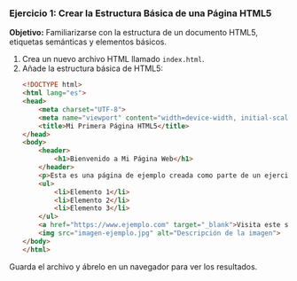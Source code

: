 ### Ejercicio 1: Crear la Estructura Básica de una Página HTML5

**Objetivo:** Familiarizarse con la estructura de un documento HTML5, etiquetas semánticas y elementos básicos.

1. Crea un nuevo archivo HTML llamado `index.html`.
2. Añade la estructura básica de HTML5:
   ```html
   <!DOCTYPE html>
   <html lang="es">
   <head>
       <meta charset="UTF-8">
       <meta name="viewport" content="width=device-width, initial-scale=1.0">
       <title>Mi Primera Página HTML5</title>
   </head>
   <body>
       <header>
           <h1>Bienvenido a Mi Página Web</h1>
       </header>
       <p>Esta es una página de ejemplo creada como parte de un ejercicio sobre HTML5 y CSS3.</p>
       <ul>
           <li>Elemento 1</li>
           <li>Elemento 2</li>
           <li>Elemento 3</li>
       </ul>
       <a href="https://www.ejemplo.com" target="_blank">Visita este sitio web</a>
       <img src="imagen-ejemplo.jpg" alt="Descripción de la imagen">
   </body>
   </html>

 Guarda el archivo y ábrelo en un navegador para ver los resultados.